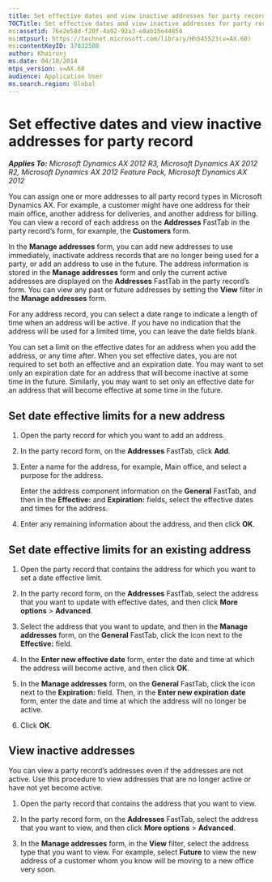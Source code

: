 ```yaml
---
title: Set effective dates and view inactive addresses for party record
TOCTitle: Set effective dates and view inactive addresses for party record
ms:assetid: 76e2e58d-f20f-4a92-92a3-e8ab15e44854
ms:mtpsurl: https://technet.microsoft.com/library/Hh545523(v=AX.60)
ms:contentKeyID: 37832508
author: Khairunj
ms.date: 04/18/2014
mtps_version: v=AX.60
audience: Application User
ms.search.region: Global
---
```


# Set effective dates and view inactive addresses for party record 


_**Applies To:** Microsoft Dynamics AX 2012 R3, Microsoft Dynamics AX 2012 R2, Microsoft Dynamics AX 2012 Feature Pack, Microsoft Dynamics AX 2012_

You can assign one or more addresses to all party record types in Microsoft Dynamics AX. For example, a customer might have one address for their main office, another address for deliveries, and another address for billing. You can view a record of each address on the **Addresses** FastTab in the party record’s form, for example, the **Customers** form.

In the **Manage addresses** form, you can add new addresses to use immediately, inactivate address records that are no longer being used for a party, or add an address to use in the future. The address information is stored in the **Manage addresses** form and only the current active addresses are displayed on the **Addresses** FastTab in the party record’s form. You can view any past or future addresses by setting the **View** filter in the **Manage addresses** form.

For any address record, you can select a date range to indicate a length of time when an address will be active. If you have no indication that the address will be used for a limited time, you can leave the date fields blank.

You can set a limit on the effective dates for an address when you add the address, or any time after. When you set effective dates, you are not required to set both an effective and an expiration date. You may want to set only an expiration date for an address that will become inactive at some time in the future. Similarly, you may want to set only an effective date for an address that will become effective at some time in the future.

## Set date effective limits for a new address

1.  Open the party record for which you want to add an address.

2.  In the party record form, on the **Addresses** FastTab, click **Add**.

3.  Enter a name for the address, for example, Main office, and select a purpose for the address.
    
    Enter the address component information on the **General** FastTab, and then in the **Effective:** and **Expiration:** fields, select the effective dates and times for the address.

4.  Enter any remaining information about the address, and then click **OK**.

## Set date effective limits for an existing address

1.  Open the party record that contains the address for which you want to set a date effective limit.

2.  In the party record form, on the **Addresses** FastTab, select the address that you want to update with effective dates, and then click **More options** \> **Advanced**.

3.  Select the address that you want to update, and then in the **Manage addresses** form, on the **General** FastTab, click the icon next to the **Effective:** field.

4.  In the **Enter new effective date** form, enter the date and time at which the address will become active, and then click **OK**.

5.  In the **Manage addresses** form, on the **General** FastTab, click the icon next to the **Expiration:** field. Then, in the **Enter new expiration date** form, enter the date and time at which the address will no longer be active.

6.  Click **OK**.

## View inactive addresses

You can view a party record’s addresses even if the addresses are not active. Use this procedure to view addresses that are no longer active or have not yet become active.

1.  Open the party record that contains the address that you want to view.

2.  In the party record form, on the **Addresses** FastTab, select the address that you want to view, and then click **More options** \> **Advanced**.

3.  In the **Manage addresses** form, in the **View** filter, select the address type that you want to view. For example, select **Future** to view the new address of a customer whom you know will be moving to a new office very soon.

  


